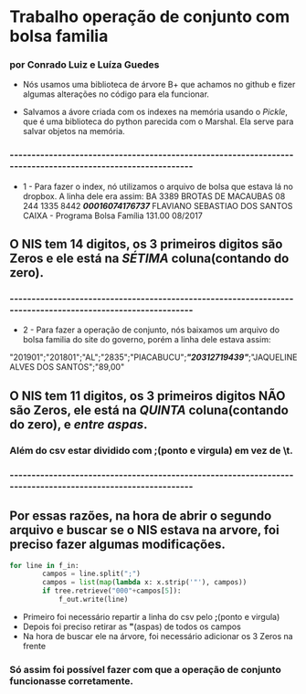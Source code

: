 # Trabalho operação de conjunto com bolsa familia
### por Conrado Luiz e Luíza Guedes

* Nós usamos uma biblioteca de árvore B+ que achamos no github e fizer algumas alterações no código para ela funcionar.

* Salvamos a ávore criada com os indexes na memória usando o _Pickle_, que é uma biblioteca do python parecida com o Marshal. Ela serve para salvar objetos na memória.

### -----------------------------------------------------------------------------------------------------------

* 1 - Para fazer o index, nó utilizamos o arquivo de bolsa que estava lá no dropbox. A linha dele era assim:
 BA	3389	BROTAS DE MACAUBAS	08	244	1335	8442	**_00016074176737_**	FLAVIANO SEBASTIAO DOS SANTOS	CAIXA - Programa Bolsa Família	131.00	08/2017
 
## O NIS tem 14 digitos, os 3 primeiros digitos são Zeros e ele está na *SÉTIMA* coluna(contando do zero).
### -----------------------------------------------------------------------------------------------------------

* 2 - Para fazer a operação de conjunto, nós baixamos um arquivo do bolsa familia do site do governo, porém a linha dele estava assim:

"201901";"201801";"AL";"2835";"PIACABUCU";**_"20312719439"_**;"JAQUELINE ALVES DOS SANTOS";"89,00"

## O NIS tem 11 digitos, os 3 primeiros digitos NÃO são Zeros, ele está na *QUINTA* coluna(contando do zero), e *entre aspas*.
### Além do csv estar dividido com ;(ponto e virgula) em vez de \t.

### -----------------------------------------------------------------------------------------------------------

## Por essas razões, na hora de abrir o segundo arquivo e buscar se o NIS estava na arvore, foi preciso fazer algumas modificações.

```python
for line in f_in:
		campos = line.split(";")
		campos = list(map(lambda x: x.strip('"'), campos))
		if tree.retrieve("000"+campos[5]):
			f_out.write(line)
```

* Primeiro foi necessário repartir a linha do csv pelo **;**(ponto e virgula)
* Depois foi preciso retirar as **"**(aspas) de todos os campos
* Na hora de buscar ele na árvore, foi necessário adicionar os 3 Zeros na frente

### Só assim foi possível fazer com que a operação de conjunto funcionasse corretamente.

